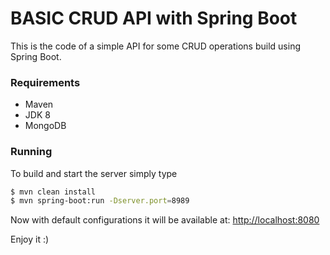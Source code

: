 BASIC CRUD API with Spring Boot
================================

This is the code of a simple API for some CRUD operations build using Spring Boot.

### Requirements

- Maven
- JDK 8
- MongoDB

### Running

To build and start the server simply type

```bash
$ mvn clean install
$ mvn spring-boot:run -Dserver.port=8989
```

Now with default configurations it will be available at: [http://localhost:8080](http://localhost:8080)

Enjoy it :)